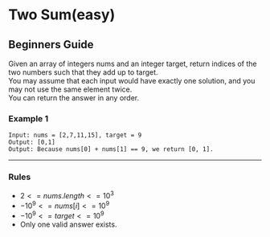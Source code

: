 # Two Sum(easy)

## Beginners Guide

Given an array of integers nums and an integer target, return indices of the two numbers such that they add up to target.  
You may assume that each input would have exactly one solution, and you may not use the same element twice.  
You can return the answer in any order.  

### Example 1

```go=
Input: nums = [2,7,11,15], target = 9
Output: [0,1]
Output: Because nums[0] + nums[1] == 9, we return [0, 1].
```

---

### Rules

* $2 <= nums.length <= 10^3$
* $-10^9 <= nums[i] <= 10^9$
* $-10^9 <= target <= 10^9$
* Only one valid answer exists.
